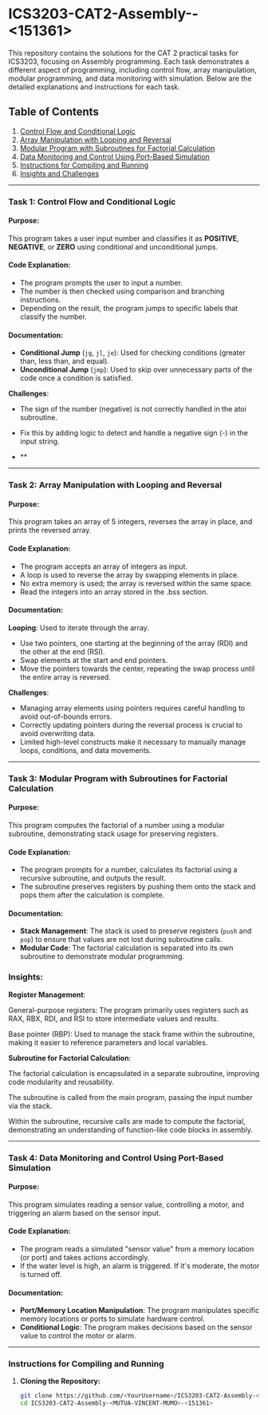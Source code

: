 # ICS3203-CAT2-Assembly-<MUTUA-VINCENT-MUMO>-<151361>

This repository contains the solutions for the CAT 2 practical tasks for ICS3203, focusing on Assembly programming. Each task demonstrates a different aspect of programming, including control flow, array manipulation, modular programming, and data monitoring with simulation. Below are the detailed explanations and instructions for each task.

## Table of Contents
1. [Control Flow and Conditional Logic](#task-1)
2. [Array Manipulation with Looping and Reversal](#task-2)
3. [Modular Program with Subroutines for Factorial Calculation](#task-3)
4. [Data Monitoring and Control Using Port-Based Simulation](#task-4)
5. [Instructions for Compiling and Running](#instructions)
6. [Insights and Challenges](#insights-and-challenges)

---

### Task 1: Control Flow and Conditional Logic

#### Purpose:
This program takes a user input number and classifies it as **POSITIVE**, **NEGATIVE**, or **ZERO** using conditional and unconditional jumps.

#### Code Explanation:
- The program prompts the user to input a number.
- The number is then checked using comparison and branching instructions.
- Depending on the result, the program jumps to specific labels that classify the number.

#### Documentation:
- **Conditional Jump** (`jg`, `jl`, `je`): Used for checking conditions (greater than, less than, and equal).
- **Unconditional Jump** (`jmp`): Used to skip over unnecessary parts of the code once a condition is satisfied.

 **Challenges**:
 - The sign of the number (negative) is not correctly handled in the atoi subroutine.
 - Fix this by adding logic to detect and handle a negative sign (-) in the input string.

- **

---

### Task 2: Array Manipulation with Looping and Reversal

#### Purpose:
This program takes an array of 5 integers, reverses the array in place, and prints the reversed array.

#### Code Explanation:
- The program accepts an array of integers as input.
- A loop is used to reverse the array by swapping elements in place.
- No extra memory is used; the array is reversed within the same space.
- Read the integers into an array stored in the .bss section.

#### Documentation:
**Looping**: Used to iterate through the array.
- Use two pointers, one starting at the beginning of the array (RDI) and the other at the end (RSI).
- Swap elements at the start and end pointers.
- Move the pointers towards the center, repeating the swap process until the entire array is reversed.
  
 **Challenges**:
- Managing array elements using pointers requires careful handling to avoid out-of-bounds errors.
- Correctly updating pointers during the reversal process is crucial to avoid overwriting data.
-  Limited high-level constructs make it necessary to manually manage loops, conditions, and data movements.

---

### Task 3: Modular Program with Subroutines for Factorial Calculation

#### Purpose:
This program computes the factorial of a number using a modular subroutine, demonstrating stack usage for preserving registers.

#### Code Explanation:
- The program prompts for a number, calculates its factorial using a recursive subroutine, and outputs the result.
- The subroutine preserves registers by pushing them onto the stack and pops them after the calculation is complete.

#### Documentation:
- **Stack Management**: The stack is used to preserve registers (`push` and `pop`) to ensure that values are not lost during subroutine calls.
- **Modular Code**: The factorial calculation is separated into its own subroutine to demonstrate modular programming.

### Insights:
**Register Management**:

General-purpose registers: The program primarily uses registers such as RAX, RBX, RDI, and RSI to store intermediate values and results.

Base pointer (RBP): Used to manage the stack frame within the subroutine, making it easier to reference parameters and local variables.


**Subroutine for Factorial Calculation**:

The factorial calculation is encapsulated in a separate subroutine, improving code modularity and reusability.

The subroutine is called from the main program, passing the input number via the stack.

Within the subroutine, recursive calls are made to compute the factorial, demonstrating an understanding of function-like code blocks in assembly.

---

### Task 4: Data Monitoring and Control Using Port-Based Simulation

#### Purpose:
This program simulates reading a sensor value, controlling a motor, and triggering an alarm based on the sensor input.

#### Code Explanation:
- The program reads a simulated "sensor value" from a memory location (or port) and takes actions accordingly.
- If the water level is high, an alarm is triggered. If it's moderate, the motor is turned off.

#### Documentation:
- **Port/Memory Location Manipulation**: The program manipulates specific memory locations or ports to simulate hardware control.
- **Conditional Logic**: The program makes decisions based on the sensor value to control the motor or alarm.

---

### Instructions for Compiling and Running

1. **Cloning the Repository:**
   ```bash
   git clone https://github.com/<YourUsername>/ICS3203-CAT2-Assembly-<MUTUA-VINCENT-MUMO>-<151361>.git
   cd ICS3203-CAT2-Assembly-<MUTUA-VINCENT-MUMO>-<151361>
